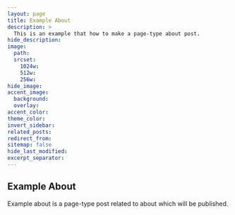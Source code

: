 ```yaml
---
layout: page
title: Example About
description: >
  This is an example that how to make a page-type about post.
hide_description:
image:
  path:
  srcset:
    1024w:
    512w:
    256w:
hide_image:
accent_image:
  background:
  overlay:
accent_color:
theme_color:
invert_sidebar:
related_posts:
redirect_from:
sitemap: false
hide_last_modified:
excerpt_separator:
---
```


## Example About

Example about is a page-type post related to about which will be published.
